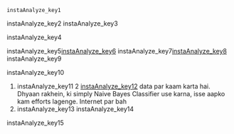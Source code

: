 ```ngMeta
instaAnalyze_key1
```

instaAnalyze_key2
instaAnalyze_key3


instaAnalyze_key4


instaAnalyze_key5[instaAnalyze_key6](https://github.com/timgrossmann/InstaPy)
instaAnalyze_key7[instaAnalyze_key8](http://www.nltk.org/howto/sentiment.html)
instaAnalyze_key9

instaAnalyze_key10
1. instaAnalyze_key11
2 [instaAnalyze_key12](https://www.kaggle.com/c/si650winter11) data par kaam karta hai. Dhyaan rakhein, ki simply Naive Bayes Classifier use karna, isse aapko kam efforts lagenge. Internet par bah
3. instaAnalyze_key13
instaAnalyze_key14


instaAnalyze_key15
